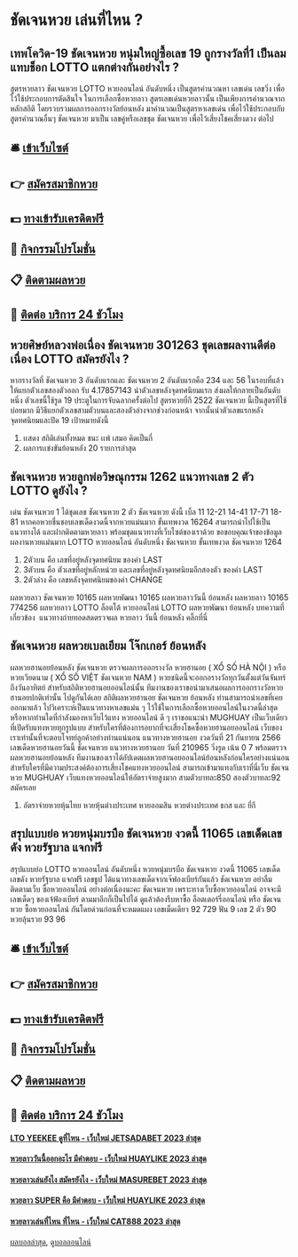 # ชัดเจนหวย เล่นที่ไหน ?
## เทพโควิด-19 ชัดเจนหวย หนุ่มใหญ่ซื้อเลข 19 ถูกรางวัลที่1 เป็นลมแทบช็อก LOTTO แตกต่างกันอย่างไร ?
สูตรหวยลาว ชัดเจนหวย LOTTO หวยออนไลน์ อันดับหนึ่ง เป็นสูตรคำนวณหา เลขเด่น เลขวิ่ง เพื่อไว้ใช้ประกอบการตัดสินใจ ในการเลือกซื้อหวยลาว สูตรเลขเด่นหวยลาวนั้น เป็นเพียงการคำนวณจากหลักสถิติ โดยรวบรวมผลการออกรางวัลย้อนหลัง มาคำนวณเป็นสูตรหาเลขเด่น เพื่อไว้ใช้ประกอบกับสูตรคำนวณอื่นๆ ชัดเจนหวย มาเป็น เลขคู่หรือเลขชุด ชัดเจนหวย เพื่อไว้เสี่ยงโชคเสี่ยงดวง ต่อไป

## 🛎 [เข้าเว็บไซต์](https://bit.ly/3BG5bNw)
## 👉 [สมัครสมาชิกหวย](https://bit.ly/3BG5bNw)
## 💵 [ทางเข้ารับเครดิตฟรี](https://bit.ly/3C3mvgS)
## 👑 [กิจกรรมโปรโมชั่น](https://bit.ly/3C3mvgS)
## 📋 [ติดตามผลหวย](https://bit.ly/3C3mvgS)
## 📱 [ติดต่อ บริการ 24 ชัวโมง](https://bit.ly/3C3mvgS)

## หวยศิษย์หลวงพ่อเนื่อง ชัดเจนหวย 301263 ชุดเลขผลงานดีต่อเนื่อง LOTTO สมัครยังไง ?
หากรางวัลที่ ชัดเจนหวย 3 อันดับแรกและ ชัดเจนหวย 2 อันดับแรกคือ 234 และ 56 ในรอบที่แล้ว ให้แยกตัวเลขสองตัวออก รับ 4.17857143 นำตัวเลขหลังจุดทศนิยมแรก ส่งผลให้กลายเป็นอันดับหนึ่ง ตัวเลขนี้ใช้รูด 19 ประตูในการจับฉลากครั้งต่อไป
สูตรหวยยี่กี 2522 ชัดเจนหวย นี้เป็นสูตรที่ใช้บ่อยมาก มีวิธีแยกตัวเลขสามตัวบนและสองตัวล่างจากช่วงก่อนหน้า จากนั้นนำตัวเลขแรกหลังจุดทศนิยมและปัด 19 เป้าหมายดังนี้
1. เเสดง สถิติเล่นทั้งหมด ชนะ เเพ้ เสมอ คิดเป็นกี่
2. ผลการเเข่งขันย้อนหลัง 20 รายการล่าสุด

## ชัดเจนหวย หวยลูกพ่อวิษณุกรรม 1262 แนวทางเลข 2 ตัว LOTTO ดูยังไง ?
เด่น ชัดเจนหวย 1 ได้ชุดเลข ชัดเจนหวย 2 ตัว ชัดเจนหวย ดังนี้
เบิ้ล 11
12-21
14-41
17-71
18-81
หากคอหวยชื่นชอบเลขเด็ดงวดนี้จากหวยแม่นมาก ขั้นเทพงวด 16264 สามารถนำไปใช้เป็นแนวทางได้ และฝากติดตามหวยลาว พร้อมชุดแนวทางที่เว็บไซต์ของเราด้วย
ขอขอบคุณเจ้าของข้อมูล
ผลงานหวยแม่นมาก LOTTO หวยออนไลน์ อันดับหนึ่ง ชัดเจนหวย ขั้นเทพงวด ชัดเจนหวย 1264
1. 2ตัวบน คือ เลขที่อยู่หลังจุดทศนิยม ของค่า LAST
2. 3ตัวบน คือ ตัวเลขที่อยู่หลักหน่วย และเลขที่อยู่หลังจุดทศนิยมอีกสองตัว ของค่า LAST
3. 2ตัวล่าง คือ เลขหลังจุดทศนิยมของค่า CHANGE

ผลหวยลาว ชัดเจนหวย 10165 ผลหวยพัฒนา 10165 ผลหวยลาววันนี้ ย้อนหลัง
ผลหวยลาว 10165 774256
 ผลหวยลาว LOTTO ล็อตโต้ หวยออนไลน์ LOTTO ผลหวยพัฒนา ย้อนหลัง 
บทความที่เกี่ยวข้อง
 แนวทางถ่ายทอดสดตรวจผล หวยลาว วันนี้ ย้อนหลัง คลิ๊กที่นี่  

## ชัดเจนหวย ผลหวยเบลเยียม โจ๊กเกอร์ ย้อนหลัง
ผลหวยฮานอยย้อนหลัง ชัดเจนหวย ตรวจผลการออกรางวัล หวยฮานอย ( XỔ SỐ HÀ NỘI ) หรือ หวยเวียดนาม ( XỔ SỐ VIỆT ชัดเจนหวย NAM ) หวยชนิดนี้จะออกอรางวัลทุกวันตั้งแต่วันจันทร์ถึงวันอาทิตย์ สำหรับสถิติหวยฮานอยออนไลน์นั้น ทีมงานของเราขอนำมาเสนอผลการออกรางวัลหวยฮานอยปกติเท่านั้น ไปดูกันได้เลย
สถิติผลหวยฮานอย ชัดเจนหวย ย้อนหลัง ท่านสามารถนำเลขที่เคยออกมาแล้ว ไปวิเคราะห์เป็นแนวทางหาเลขแม่น ๆ ไว้ใช้ในการเลือกซื้อหวยออนไลน์ในงวดนี้ล่าสุด หรือหากท่านใดที่กำลังมองหาเว็บไว้แทง หวยออนไลน์ ดี ๆ เราขอแนะนำ MUGHUAY เป็นเว็บเดียวที่เปิดรับแทงหวยทุกรูปแบบ สำหรับใครที่ต้องการอยากที่จะเสี่ยงโชคซื้อหวยฮานอยออนไลน์ เว็บของเราเท่านั้นที่จะตอบโจทย์ลูกค้าอย่างท่านแน่นอน
แนวทางหวยฮานอย งวดวันที่ 21 กันยายน 2566 เลขเด็ดหวยฮานอยวันนี้ ชัดเจนหวย แนวทางหวยฮานอย วันที่ 210965 วิ่งรูด เน้น 0 7 พร้อมตรวจผลหวยฮานอยย้อนหลัง ทีมงานของเราได้อัปเดตผลหวยฮานอยออนไลน์ย้อนหลังก่อนใครอย่างแน่นอน สำหรับใครที่มีความประสงค์ต้องการเสี่ยงโชคแทงหวยออนไลน์ สามารถเข้ามาแทงกับเราที่นี่เว็บ ชัดเจนหวย MUGHUAY เว็บแทงหวยออนไลน์ให้อัตราจ่ายสูงมาก สามตัวบาทละ850 สองตัวบาทละ92 สมัครเลย
1. อัตราจ่ายหวยหุ้นไทย หวยหุ้นต่างประเทศ หวยออมสิน หวยต่างประเทศ ธกส และ ยี่กี

## สรุปแบบย่อ หวยหนุ่มบรบือ ชัดเจนหวย งวดนี้ 11065 เลขเด็ดเลขดัง หวยรัฐบาล แจกฟรี
สรุปแบบย่อ LOTTO หวยออนไลน์ อันดับหนึ่ง หวยหนุ่มบรบือ ชัดเจนหวย งวดนี้ 11065 เลขเด็ดเลขดัง หวยรัฐบาล แจกฟรี เลขธูป
ได้แนวทางเลขเด็ดจากเจ๊ฟองเบียร์กันแล้ว ชัดเจนหวย อย่าลืมติดตามเว็บ ซื้อหวยออนไลน์ อย่างต่อเนื่องนะคะ ชัดเจนหวย เพราะทางเว็บซื้อหวยออนไลน์ อาจจะมีเลขเด็ดๆ ของเจ้ฟ้องเบียร์ ตามมาอีกก็เป็นไปได้ ดูแล้วต้องรีบหาซื้อ ล็อตเตอร์รี่ออนไลน์ หรือ ชัดเจนหวย ซื้อหวยออนไลน์ กันโดยด่วนก่อนที่จะหมดแผง
เลขเม็ดเดียว 92 729
ฟัน 9
เลข 2 ตัว 90 หวยลุ้นรวย 93 96

## 🛎 [เข้าเว็บไซต์](https://bit.ly/3BG5bNw)
## 👉 [สมัครสมาชิกหวย](https://bit.ly/3BG5bNw)
## 💵 [ทางเข้ารับเครดิตฟรี](https://bit.ly/3C3mvgS)
## 👑 [กิจกรรมโปรโมชั่น](https://bit.ly/3C3mvgS)
## 📋 [ติดตามผลหวย](https://bit.ly/3C3mvgS)
## 📱 [ติดต่อ บริการ 24 ชัวโมง](https://bit.ly/3C3mvgS)

#### [LTO YEEKEE ดูที่ไหน - เว็บใหม่ JETSADABET 2023 ล่าสุด](https://atom.io/themes/lto%20yeekee%20ดูที่ไหน%20-%20เว็บใหม่%20jetsadabet%202023%20ล่าสุด)
#### [หวยลาววันนี้ออกอะไร มีคำตอบ - เว็บใหม่ HUAYLIKE 2023 ล่าสุด](https://atom.io/themes/หวยลาววันนี้ออกอะไร%20มีคำตอบ%20-%20เว็บใหม่%20huaylike%202023%20ล่าสุด)
#### [หวยลาวเล่นยังไง สมัครยังไง - เว็บใหม่ MASUREBET 2023 ล่าสุด](https://atom.io/themes/หวยลาวเล่นยังไง%20สมัครยังไง%20-%20เว็บใหม่%20masurebet%202023%20ล่าสุด)
#### [หวยลาว SUPER คือ มีคำตอบ - เว็บใหม่ HUAYLIKE 2023 ล่าสุด](https://atom.io/themes/หวยลาว%20super%20คือ%20มีคำตอบ%20-%20เว็บใหม่%20huaylike%202023%20ล่าสุด)
#### [หวยลาวเล่นที่ไหน ที่ไหน - เว็บใหม่ CAT888 2023 ล่าสุด](https://atom.io/themes/หวยลาวเล่นที่ไหน%20ที่ไหน%20-%20เว็บใหม่%20cat888%202023%20ล่าสุด)

[ผลบอลล่าสุด](https://siamsport.tv "ผลบอลล่าสุด"), [ดูบอลออนไลน์](https://siamsport.tv/ดูบอลสด "ดูบอลออนไลน์")